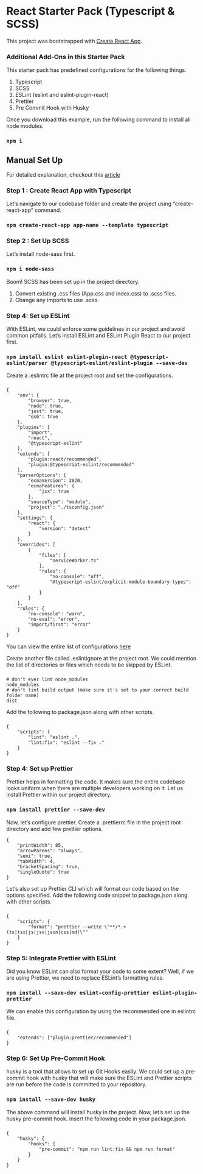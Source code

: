 # React Starter Pack (Typescript & SCSS)

This project was bootstrapped with [Create React App](https://github.com/facebook/create-react-app).

### Additional Add-Ons in this Starter Pack

This starter pack has predefined configurations for the following things.

1. Typescript
2. SCSS
3. ESLint (eslint and eslint-plugin-react)
4. Prettier
5. Pre Commit Hook with Husky

Once you download this example, run the following command to install all node modules.

### `npm i`

## Manual Set Up

For detailed explanation, checkout this <a href = "https://medium.com/swlh/developer-checklist-react-application-initial-set-up-d4568799b825">article</a>

### Step 1 : Create React App with Typescript

Let’s navigate to our codebase folder and create the project using “create-react-app” command.

### `npm create-react-app app-name --template typescript`

### Step 2 : Set Up SCSS

Let’s install node-sass first.

### `npm i node-sass`

Boom! SCSS has been set up in the project directory.

1. Convert existing .css files (App.css and index.css) to .scss files.
2. Change any imports to use .scss.

### Step 4: Set up ESLint

With ESLint, we could enforce some guidelines in our project and avoid common pitfalls. Let’s install ESLint and ESLint Plugin React to our project first.

### `npm install eslint eslint-plugin-react @typescript-eslint/parser @typescript-eslint/eslint-plugin --save-dev`

Create a .eslintrc file at the project root and set the configurations.

###

    {
        "env": {
            "browser": true,
            "node": true,
            "jest": true,
            "es6": true
        },
        "plugins": [
            "import",
            "react",
            "@typescript-eslint"
        ],
        "extends": [
            "plugin:react/recommended",
            "plugin:@typescript-eslint/recommended"
        ],
        "parserOptions": {
            "ecmaVersion": 2020,
            "ecmaFeatures": {
                "jsx": true
            },
            "sourceType": "module",
            "project": "./tsconfig.json"
        },
        "settings": {
            "react": {
                "version": "detect"
            }
        },
        "overrides": [
            {
                "files": [
                    "serviceWorker.ts"
                ],
                "rules": {
                    "no-console": "off",
                    "@typescript-eslint/explicit-module-boundary-types": "off"
                }
            }
        ],
        "rules": {
            "no-console": "warn",
            "no-eval": "error",
            "import/first": "error"
        }
    }

You can view the entire list of configurations <a href = "https://eslint.org/docs/user-guide/configuring">here</a>

Create another file called .eslintignore at the project root. We could mention the list of directories or files which needs to be skipped by ESLint.

###

    # don't ever lint node_modules
    node_modules
    # don't lint build output (make sure it's set to your correct build folder name)
    dist

Add the following to package.json along with other scripts.

###

    {
        "scripts": {
            "lint": "eslint .",
            "lint:fix": "eslint --fix ."
        }
    }

### Step 4: Set up Prettier

Prettier helps in formatting the code. It makes sure the entire codebase looks uniform when there are multiple developers working on it. Let us install Prettier within our project directory.

### `npm install prettier --save-dev`

Now, let’s configure prettier. Create a .prettierrc file in the project root directory and add few prettier options.

    {
        "printWidth": 85,
        "arrowParens": "always",
        "semi": true,
        "tabWidth": 4,
        "bracketSpacing": true,
        "singleQuote": true
    }

Let’s also set up Prettier CLI which will format our code based on the options specified. Add the following code snippet to package.json along with other scripts.

###

    {
        "scripts": {
            "format": "prettier --write \"**/*.+(ts|tsx|js|jsx|json|css|md)\""
        }
    }

### Step 5: Integrate Prettier with ESLint

Did you know ESLint can also format your code to some extent? Well, if we are using Prettier, we need to replace ESLint’s formatting rules.

### `npm install --save-dev eslint-config-prettier eslint-plugin-prettier`

We can enable this configuration by using the recommended one in eslintrc file.

###

    {
        "extends": ["plugin:prettier/recommended"]
    }

### Step 6: Set Up Pre-Commit Hook

husky is a tool that allows to set up Git Hooks easily. We could set up a pre-commit hook with husky that will make sure the ESLint and Prettier scripts are run before the code is committed to your repository.

### `npm install --save-dev husky`

The above command will install husky in the project. Now, let’s set up the husky pre-commit hook.
Insert the following code in your package.json.

###

    {
        "husky": {
            "hooks": {
                "pre-commit": "npm run lint:fix && npm run format"
            }
        }
    }
